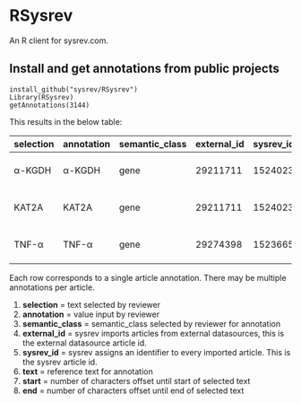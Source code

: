 # RSysrev
An R client for sysrev.com.  

## Install and get annotations from public projects

```{r}
install_github("sysrev/RSysrev")
Library(RSysrev)
getAnnotations(3144)
```

This results in the below table:

| selection | annotation | semantic_class | external_id | sysrev_id | text                              | start | end | datasource |
|-----------|------------|----------------|-------------|-----------|-----------------------------------|-------|-----|------------|
| α-KGDH    | α-KGDH     | gene           | 29211711    | 1524023   | Histone modifications, such as... | 280   | 286 | pubmed     |
| KAT2A     | KAT2A      | gene           | 29211711    | 1524023   | Histone modifications, such as... | 280   | 286 | pubmed     |
| TNF-α     | TNF-α      | gene           | 29274398    | 1523665   | OBJECTIVES: Several articles...   | 407   | 411 | pubmed     |

Each row corresponds to a single article annotation.  There may be multiple annotations per article.  

1. **selection**  = text selected by reviewer
2. **annotation** = value input by reviewer
3. **semantic_class** = semantic_class selected by reviewer for annotation
4. **external_id**    = sysrev imports articles from external datasources, this is the external datasource article id.  
5. **sysrev_id**      = sysrev assigns an identifier to every imported article. This is the sysrev article id.
6. **text**           = reference text for annotation
7. **start**          = number of characters offset until start of selected text
8. **end**            = number of characters offset until end of selected text

